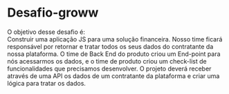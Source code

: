 # Desafio-groww
O objetivo desse desafio é: </br>
Construir uma aplicação JS para uma solução financeira.
Nosso time ficará responsável por retornar e tratar todos os seus dados do contratante da nossa plataforma. 
O time de Back End do produto criou um End-point para nós acessarmos os dados, e o time de produto criou um check-list de funcionalidades que precisamos desenvolver.
O projeto deverá receber através de uma API os dados de um contratante da plataforma e criar uma lógica para tratar os dados.
